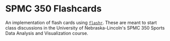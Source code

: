 # SPMC 350 Flashcards

An implementation of flash cards using [`flashr`](https://github.com/JeffreyRStevens/flashr). These are meant to start class discussions in the University of Nebraska-Lincoln's SPMC 350 Sports Data Analysis and Visualization course.  